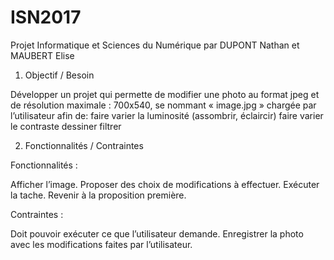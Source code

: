 # ISN2017
Projet Informatique et Sciences du Numérique par DUPONT Nathan et MAUBERT Elise

1. Objectif / Besoin

Développer un projet qui permette de modifier une photo au format jpeg et de résolution maximale : 700x540, se nommant « image.jpg » chargée par l’utilisateur afin de:
faire varier la luminosité (assombrir, éclaircir)
faire varier le contraste 
dessiner
filtrer 


2. Fonctionnalités / Contraintes

Fonctionnalités :

Afficher l’image.
Proposer des choix de modifications à effectuer.
Exécuter la tache.
Revenir à la proposition première.

Contraintes :

Doit pouvoir exécuter ce que l’utilisateur demande.
Enregistrer la photo avec les modifications faites par l’utilisateur.
